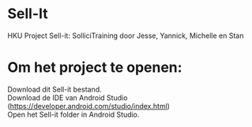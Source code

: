 # Sell-It
HKU Project Sell-it: SolliciTraining door Jesse, Yannick, Michelle en Stan

# Om het project te openen:
Download dit Sell-it bestand.  
Download de IDE van Android Studio (https://developer.android.com/studio/index.html)  
Open het Sell-it folder in Android Studio.  
